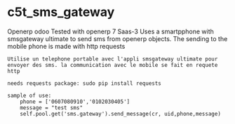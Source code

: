 # c5t_sms_gateway
Openerp odoo  Tested with openerp 7 Saas-3 
Uses a smartpphone with smsgateway ultimate to send sms from openerp objects. The sending to the mobile phone is made with http requests

    Utilise un telephone portable avec l'appli smsgateway ultimate pour envoyer des sms. la communication avec le mobile se fait en requete http

    needs requests package: sudo pip install requests

    sample of use:
        phone = ['0607080910','0102030405']
        message = "test sms"
        self.pool.get('sms.gateway').send_message(cr, uid,phone,message)
